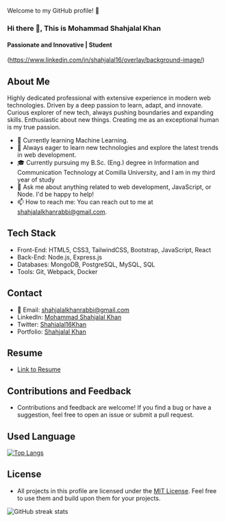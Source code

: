 <!-- # Shahjalal Khan -->

Welcome to my GitHub profile! 👋

### Hi there 👋, This is  Mohammad Shahjalal Khan

#### Passionate and Innovative  | Student

<!-- ![ Passionate and Innovative Web Developer | Software Engineer] -->

(https://www.linkedin.com/in/shahjalal16/overlay/background-image/)

## About Me

Highly dedicated professional with extensive experience in modern web technologies. Driven by a deep passion to learn, adapt, and innovate. Curious explorer of new tech, always pushing boundaries and expanding skills. Enthusiastic about new things. Creating me as an exceptional human is my true passion.

- 💼 Currently learning Machine Learning.
- 🌱 Always eager to learn new technologies and explore the latest trends in web development.
- 🎓 Currently pursuing my B.Sc. (Eng.) degree in Information and Communication Technology at Comilla University, and I am in my third year of study
- 💬 Ask me about anything related to web development, JavaScript, or Node. I'd be happy to help!
- 📫 How to reach me: You can reach out to me at shahjalalkhanrabbi@gmail.com.

## Tech Stack

- Front-End: HTML5, CSS3, TailwindCSS, Bootstrap, JavaScript, React
- Back-End: Node.js, Express.js
- Databases: MongoDB, PostgreSQL, MySQL, SQL
- Tools: Git, Webpack, Docker

## Contact

- 📧 Email: shahjalalkhanrabbi@gmail.com
- LinkedIn: [Mohammad Shahjalal Khan](https://www.linkedin.com/in/shahjalal16/)
- Twitter: [Shahjalal16Khan](https://twitter.com/Shahjalal16Khan)
- Portfolio: [Shahjalal Khan](https://shahjalal.vercel.app/#)

## Resume

- [Link to Resume](https://shahjalal.vercel.app/#)

## Contributions and Feedback

- Contributions and feedback are welcome! If you find a bug or have a suggestion, feel free to open an issue or submit a pull request.

## Used Language

[![Top Langs](https://github-readme-stats.vercel.app/api/top-langs/?username=shahjalalkhan16)](https://github.com/anuraghazra/github-readme-stats)

## License

- All projects in this profile are licensed under the [MIT License](LICENSE). Feel free to use them and build upon them for your projects.

<!-- ![GitHub stats](https://github-readme-stats.vercel.app/api?username=shahjalalkhan16&show_icons=true)

![GitHub Activity Graph](https://activity-graph.herokuapp.com/graph?username=shahjalalkhan16)

![GitHub metrics](https://metrics.lecoq.io/shahjalalkhan16)   -->

![GitHub streak stats](https://streak-stats.demolab.com/?user=shahjalalkhan16)

<!-- ![Profile views](https://gpvc.arturio.dev/shahjalalkhan16)   -->
